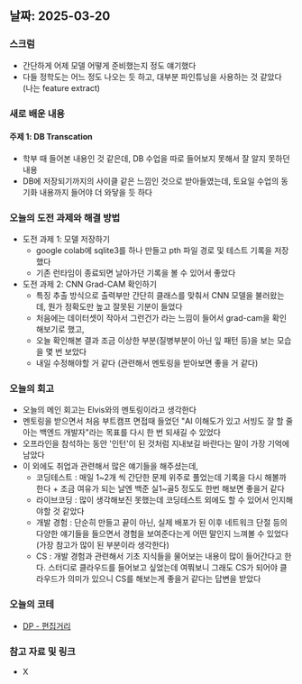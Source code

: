## 날짜: 2025-03-20

### 스크럼
- 간단하게 어제 모델 어떻게 준비했는지 정도 얘기했다
- 다들 정학도는 어느 정도 나오는 듯 하고, 대부분 파인튜닝을 사용하는 것 같았다 (나는 feature extract)

### 새로 배운 내용
#### 주제 1: DB Transcation
- 학부 때 들어본 내용인 것 같은데, DB 수업을 따로 들어보지 못해서 잘 알지 못하던 내용
- DB에 저장되기까지의 사이클 같은 느낌인 것으로 받아들였는데, 토요일 수업의 동기화 내용까지 들어야 더 와닿을 듯 하다

### 오늘의 도전 과제와 해결 방법
- 도전 과제 1: 모델 저장하기
  - google colab에 sqlite3를 하나 만들고 pth 파일 경로 및 테스트 기록을 저장했다
  - 기존 런타임이 종료되면 날아가던 기록을 볼 수 있어서 좋았다
- 도전 과제 2: CNN Grad-CAM 확인하기
  - 특징 추출 방식으로 출력부만 간단히 클래스를 맞춰서 CNN 모델을 불러왔는데, 뭔가 정확도만 높고 잘못된 기분이 들었다
  - 처음에는 데이터셋이 작아서 그런건가 라는 느낌이 들어서 grad-cam을 확인해보기로 했고,
  - 오늘 확인해본 결과 조금 이상한 부분(질병부분이 아닌 잎 패턴 등)을 보는 모습을 몇 번 보았다
  - 내일 수정해야할 거 같다 (관련해서 멘토링을 받아보면 좋을 거 같다)
  
### 오늘의 회고
- 오늘의 메인 회고는 Elvis와의 멘토링이라고 생각한다
- 멘토링을 받으면서 처음 부트캠프 면접때 들었던 "AI 이해도가 있고 서빙도 잘 할 줄 아는 백엔드 개발자"라는 목표를 다시 한 번 되새길 수 있었다
- 오프라인을 참석하는 동안 '인턴'이 된 것처럼 지내보길 바란다는 말이 가장 기억에 남았다
- 이 외에도 취업과 관련해서 많은 얘기들을 해주셨는데,
  - 코딩테스트 : 매일 1~2개 씩 간단한 문제 위주로 풀었는데 기록을 다시 해볼까 한다 + 조금 여유가 되는 날엔 백준 실1~골5 정도도 한번 해보면 좋을거 같다
  - 라이브코딩 : 많이 생각해보진 못했는데 코딩테스트 외에도 할 수 있어서 인지해야할 것 같았다
  - 개발 경험 : 단순히 만들고 끝이 아닌, 실제 배포가 된 이후 네트워크 단절 등의 다양한 얘기들을 들으면서 경험을 보여준다는게 어떤 말인지 느껴볼 수 있었다(가장 참고가 많이 된 부분이라 생각한다)
  - CS : 개발 경험과 관련해서 기초 지식들을 물어보는 내용이 많이 들어간다고 한다. 스터디로 클라우드를 들어보고 싶었는데 여쭤보니 그래도 CS가 되어야 클라우드가 의미가 있으니 CS를 해보는게 좋을거 같다는 답변을 받았다

### 오늘의 코테
- [DP - 편집거리](https://github.com/tldnr1/Coding_Test/blob/master/category/dp/q36.py)

### 참고 자료 및 링크
- X
